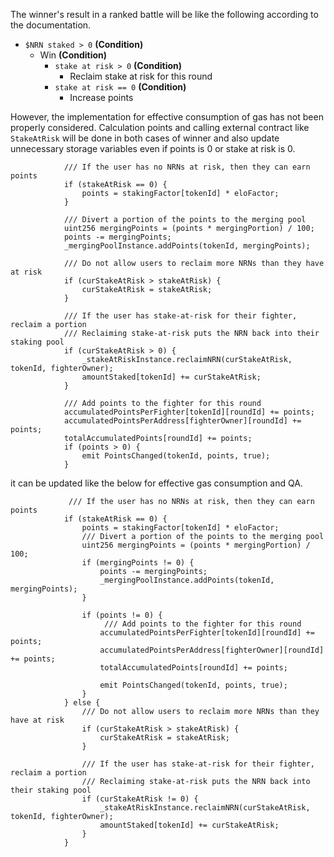 
The winner's result in a ranked battle will be like the following according to the documentation. 
- `$NRN staked > 0` **(Condition)**
    - Win **(Condition)**
      - `stake at risk > 0` **(Condition)**
        - Reclaim stake at risk for this round
      - `stake at risk == 0` **(Condition)**
        - Increase points

However, the implementation for effective consumption of gas has not been properly considered. 
Calculation points and calling external contract like `StakeAtRisk` will be done in both cases of winner and also update unnecessary storage variables even if points is 0 or stake at risk is 0.  

```solidity
            /// If the user has no NRNs at risk, then they can earn points
            if (stakeAtRisk == 0) {
                points = stakingFactor[tokenId] * eloFactor;
            }

            /// Divert a portion of the points to the merging pool
            uint256 mergingPoints = (points * mergingPortion) / 100; 
            points -= mergingPoints;
            _mergingPoolInstance.addPoints(tokenId, mergingPoints);

            /// Do not allow users to reclaim more NRNs than they have at risk
            if (curStakeAtRisk > stakeAtRisk) {
                curStakeAtRisk = stakeAtRisk;
            }

            /// If the user has stake-at-risk for their fighter, reclaim a portion
            /// Reclaiming stake-at-risk puts the NRN back into their staking pool
            if (curStakeAtRisk > 0) {
                _stakeAtRiskInstance.reclaimNRN(curStakeAtRisk, tokenId, fighterOwner);
                amountStaked[tokenId] += curStakeAtRisk;
            }

            /// Add points to the fighter for this round
            accumulatedPointsPerFighter[tokenId][roundId] += points; 
            accumulatedPointsPerAddress[fighterOwner][roundId] += points;
            totalAccumulatedPoints[roundId] += points;
            if (points > 0) {
                emit PointsChanged(tokenId, points, true);
            }
```

it can be updated like the below for effective gas consumption and QA.
```solidity
             /// If the user has no NRNs at risk, then they can earn points
            if (stakeAtRisk == 0) {
                points = stakingFactor[tokenId] * eloFactor;
                /// Divert a portion of the points to the merging pool
                uint256 mergingPoints = (points * mergingPortion) / 100; 
                if (mergingPoints != 0) {
                    points -= mergingPoints;
                    _mergingPoolInstance.addPoints(tokenId, mergingPoints);
                }

                if (points != 0) {
                     /// Add points to the fighter for this round
                    accumulatedPointsPerFighter[tokenId][roundId] += points; 
                    accumulatedPointsPerAddress[fighterOwner][roundId] += points;
                    totalAccumulatedPoints[roundId] += points;
                
                    emit PointsChanged(tokenId, points, true);
                }
            } else {
                /// Do not allow users to reclaim more NRNs than they have at risk
                if (curStakeAtRisk > stakeAtRisk) {
                    curStakeAtRisk = stakeAtRisk;
                }

                /// If the user has stake-at-risk for their fighter, reclaim a portion
                /// Reclaiming stake-at-risk puts the NRN back into their staking pool
                if (curStakeAtRisk != 0) {
                    _stakeAtRiskInstance.reclaimNRN(curStakeAtRisk, tokenId, fighterOwner);
                    amountStaked[tokenId] += curStakeAtRisk;
                }
            }
```
